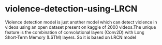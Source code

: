 # violence-detection-using-LRCN
Violence detection model is just another model which can detect violence in videos using an open dataset present on kaggle of 2000 videos.The unique feature is the combination of convolutional layers (Conv2D) with Long Short-Term Memory (LSTM) layers. So it is based on LRCN model
